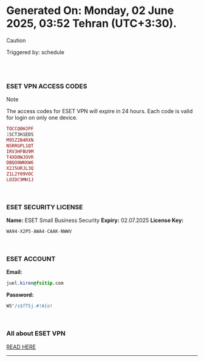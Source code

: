 # Generated On: Monday, 02 June 2025, 03:52 Tehran (UTC+3:30).

> [!CAUTION]
> Triggered by: schedule

<br><br>

### ESET VPN ACCESS CODES

> [!NOTE]
> The access codes for ESET VPN will expire in 24 hours.
> Each code is valid for login on only one device.

```ruby
TOCCQ0HJPF
1SCT3H1EDS
M95Z2B4RXN
N5RRGPL1QT
IRV3HFBU9M
T4XD0WJOVR
DBQO0WKKW6
X2J5URJL3Q
Z1L2Y09VOC
LOIDC9MH1J
```

<br>

### ESET SECURITY LICENSE

**Name:** ESET Small Business Security
**Expiry:** 02.07.2025
**License Key:**

```POV-Ray SDL
WA94-X2P5-AWA4-CAAK-NWWV
```

<br>

### ESET ACCOUNT

**Email:**

```CSS
juel.kiren@fsitip.com
```

**Password:**

```POV-Ray SDL
WS"/s$fT5j.#!A{o!
```

<br>

### All about ESET VPN

[READ HERE](https://t.me/F_NiREvil/2113)

---

<br><br>

